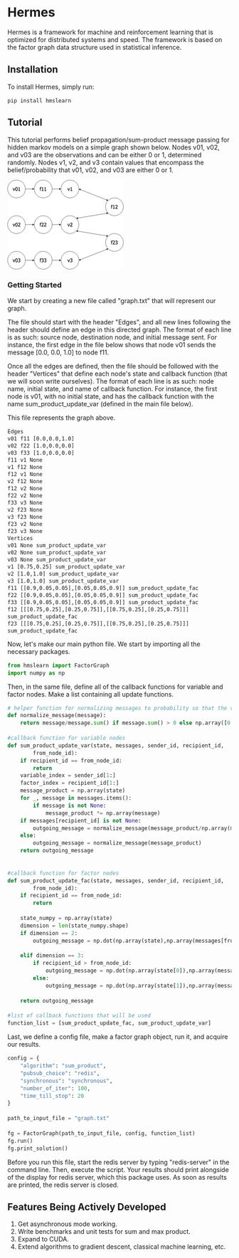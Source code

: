 # Hermes

Hermes is a framework for machine and reinforcement learning that is optimized for distributed systems and speed. The framework is based on the factor graph data structure used in statistical inference.

## Installation

To install Hermes, simply run:
```shell
pip install hmslearn
```

## Tutorial 

This tutorial performs belief propagation/sum-product message passing for hidden markov models on a simple graph shown below. Nodes v01, v02, and v03 are the observations and can be either 0 or 1, determined randomly. Nodes v1, v2, and v3 contain values that encompass the belief/probability that v01, v02, and v03 are either 0 or 1.

![](https://raw.githubusercontent.com/vramesh/factor-graph-compute/development/hmm_sum_product2.png)

### Getting Started

We start by creating a new file called "graph.txt" that will represent our graph. 

The file should start with the header "Edges", and all new lines following the header should define an edge in this directed graph. The format of each line is as such: source node, destination node, and initial message sent. For instance, the first edge in the file below shows that node v01 sends the message [0.0, 0.0, 1.0] to node f11.

Once all the edges are defined, then the file should be followed with the header "Vertices" that define each node's state and callback function (that we will soon write ourselves). The format of each line is as such: node name, initial state, and name of callback function. For instance, the first node is v01, with no initial state, and has the callback function with the name sum_product_update_var (defined in the main file below).

This file represents the graph above.


```
Edges
v01 f11 [0.0,0.0,1.0]
v02 f22 [1.0,0.0,0.0]
v03 f33 [1.0,0.0,0.0]
f11 v1 None
v1 f12 None
f12 v1 None
v2 f12 None
f12 v2 None
f22 v2 None
f33 v3 None
v2 f23 None
v3 f23 None
f23 v2 None
f23 v3 None
Vertices
v01 None sum_product_update_var
v02 None sum_product_update_var
v03 None sum_product_update_var
v1 [0.75,0.25] sum_product_update_var
v2 [1.0,1.0] sum_product_update_var
v3 [1.0,1.0] sum_product_update_var
f11 [[0.9,0.05,0.05],[0.05,0.05,0.9]] sum_product_update_fac
f22 [[0.9,0.05,0.05],[0.05,0.05,0.9]] sum_product_update_fac
f33 [[0.9,0.05,0.05],[0.05,0.05,0.9]] sum_product_update_fac
f12 [[[0.75,0.25],[0.25,0.75]],[[0.75,0.25],[0.25,0.75]]] sum_product_update_fac
f23 [[[0.75,0.25],[0.25,0.75]],[[0.75,0.25],[0.25,0.75]]] sum_product_update_fac
```

Now, let's make our main python file. We start by importing all the necessary packages.


```python
from hmslearn import FactorGraph
import numpy as np
```

Then, in the same file, define all of the callback functions for variable and factor nodes. Make a list containing all update functions.

```python
# helper function for normalizing messages to probability so that the vector sums to 1
def normalize_message(message):
    return message/message.sum() if message.sum() > 0 else np.array([0.5, 0.5])

#callback function for variable nodes
def sum_product_update_var(state, messages, sender_id, recipient_id,
        from_node_id):
    if recipient_id == from_node_id:
        return
    variable_index = sender_id[1:]
    factor_index = recipient_id[1:]
    message_product = np.array(state)
    for _, message in messages.items():
        if message is not None:
            message_product *= np.array(message)
    if messages[recipient_id] is not None:
        outgoing_message = normalize_message(message_product/np.array(messages[recipient_id]))
    else:
        outgoing_message = normalize_message(message_product)
    return outgoing_message


#callback function for factor nodes
def sum_product_update_fac(state, messages, sender_id, recipient_id,
        from_node_id):
    if recipient_id == from_node_id:
        return 

    state_numpy = np.array(state)
    dimension = len(state_numpy.shape)
    if dimension == 2:
        outgoing_message = np.dot(np.array(state),np.array(messages[from_node_id])) # not always correct

    elif dimension == 3:
        if recipient_id > from_node_id:
            outgoing_message = np.dot(np.array(state[0]),np.array(messages[from_node_id]))
        else:
            outgoing_message = np.dot(np.array(state[1]),np.array(messages[from_node_id]))

    return outgoing_message

#list of callback functions that will be used
function_list = [sum_product_update_fac, sum_product_update_var]
```
Last, we define a config file, make a factor graph object, run it, and acquire our results. 

```python
config = {
    "algorithm": "sum_product",
    "pubsub_choice": "redis",
    "synchronous": "synchronous",
    "number_of_iter": 100,
    "time_till_stop": 20
}

path_to_input_file = "graph.txt"

fg = FactorGraph(path_to_input_file, config, function_list)
fg.run()
fg.print_solution()
```

Before you run this file, start the redis server by typing "redis-server" in the command line. Then, execute the script. Your results should print alongside of the display for redis server, which this package uses. As soon as results are printed, the redis server is closed. 



## Features Being Actively Developed
1. Get asynchronous mode working.
2. Write benchmarks and unit tests for sum and max product.
3. Expand to CUDA.
4. Extend algorithms to gradient descent, classical machine learning, etc.
